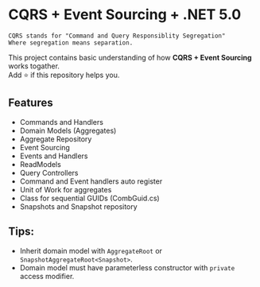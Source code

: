 # CQRS + Event Sourcing + .NET 5.0

```
CQRS stands for "Command and Query Responsiblity Segregation"
Where segregation means separation.
```

This project contains basic understanding of how **CQRS + Event Sourcing** works togather.  
Add :star: if this repository helps you.

## Features

- Commands and Handlers
- Domain Models (Aggregates)
- Aggregate Repository
- Event Sourcing
- Events and Handlers
- ReadModels
- Query Controllers
- Command and Event handlers auto register
- Unit of Work for aggregates
- Class for sequential GUIDs (CombGuid.cs)
- Snapshots and Snapshot repository

## Tips:

- Inherit domain model with `AggregateRoot` or `SnapshotAggregateRoot<Snapshot>`.
- Domain model must have parameterless constructor with `private` access modifier.

